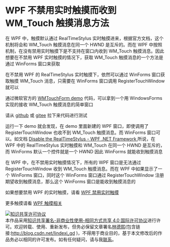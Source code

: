 
# WPF 不禁用实时触摸而收到 WM_Touch 触摸消息方法

在 WPF 中，触摸默认通过 RealTimeStylus 实时触摸进来，根据官方文档，这个机制将会和 WM_Touch 触摸消息在同一个 HWND 是互斥的。而在 WPF 中按照机制，在没有禁用实时触摸下是不支持在窗口内收到 WM_Touch 触摸消息。因此想要在不禁用 WPF 实时触摸的情况下，获取 WM_Touch 触摸消息的一个方法是通过 WinForms 窗口来获取

<!--more-->


<!-- CreateTime:2021/2/1 15:56:09 -->

<!-- 发布 -->

在不禁用 WPF 的 RealTimeStylus 实时触摸下，依然可以通过 WinForms 窗口获取触摸 WM_Touch 消息，只需要在 WinForms 窗口调用 RegisterTouchWindow 就可以

通过微软官方的 [WMTouchForm demo](https://github.com/microsoft/Windows-classic-samples/blob/fe45388171f3bfef7866f654cbac588fbb6c9f52/Samples/Win7Samples/Touch/MTScratchpadWMTouch/CS/WMTouchForm.cs) 代码，可以拿到一个用 WindowsForms 实现的接收 WM_Touch 触摸消息的简单窗口


请从 [github](https://github.com/lindexi/lindexi_gd/tree/f3fbf974/KeefemjurfuFallburjelwararcha) 或 [gitee](https://gitee.com/lindexi/lindexi_gd/tree/f3fbf974/KeefemjurfuFallburjelwararcha) 拉下来代码进行测试

运行一下 demo 就会发现，在 demo 里面新建的 WPF 窗口，即使调用了 RegisterTouchWindow 也收不到 WM_Touch 触摸消息。而 WinForms 窗口可以。如文档 [Disable the RealTimeStylus - WPF .NET Framework ](https://docs.microsoft.com/en-us/dotnet/desktop/wpf/advanced/disable-the-realtimestylus-for-wpf-applications?view=netframeworkdesktop-4.8&WT.mc_id=DX-MVP-5003606 ) 所说，在 WPF 中的 RealTimeStylus 实时触摸和 WM_Touch 在同一个 HWND 是互斥的，而 WinForms 默认一个控件就是一个 HWND 因此 WinForms 就能收到触摸消息

在 WPF 中，在不禁用实时触摸情况下，所有的 WPF 窗口是无法通过 RegisterTouchWindow 收到 WM_Touch 触摸消息。而在 WPF 中如果显示了一个 WinForms 窗口，同时这个 WinForms 窗口通过 RegisterTouchWindow 注册期望收到触摸消息，那么这个 WinForms 窗口是能收到触摸消息的

如果想要禁用 WPF 的实时触摸，请看 [WPF 禁用实时触摸](https://blog.lindexi.com/post/WPF-%E7%A6%81%E7%94%A8%E5%AE%9E%E6%97%B6%E8%A7%A6%E6%91%B8.html )

更多触摸请看 [WPF 触摸相关](https://blog.lindexi.com/post/WPF-%E8%A7%A6%E6%91%B8%E7%9B%B8%E5%85%B3.html )





<a rel="license" href="http://creativecommons.org/licenses/by-nc-sa/4.0/"><img alt="知识共享许可协议" style="border-width:0" src="https://licensebuttons.net/l/by-nc-sa/4.0/88x31.png" /></a><br />本作品采用<a rel="license" href="http://creativecommons.org/licenses/by-nc-sa/4.0/">知识共享署名-非商业性使用-相同方式共享 4.0 国际许可协议</a>进行许可。欢迎转载、使用、重新发布，但务必保留文章署名[林德熙](http://blog.csdn.net/lindexi_gd)(包含链接:http://blog.csdn.net/lindexi_gd )，不得用于商业目的，基于本文修改后的作品务必以相同的许可发布。如有任何疑问，请与我[联系](mailto:lindexi_gd@163.com)。